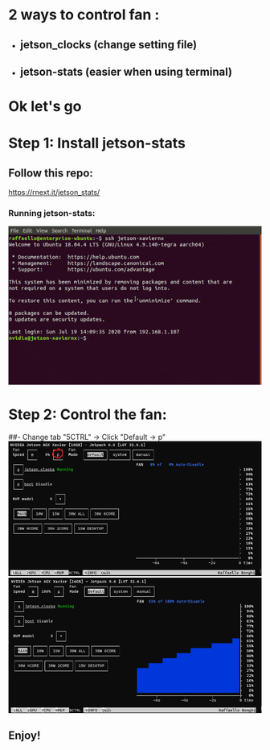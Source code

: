 # 2 ways to control fan :
- ## jetson_clocks (change setting file)
- ## jetson-stats (easier when using terminal)


# Ok let's go
# Step 1: Install jetson-stats
## Follow this repo: 
https://rnext.it/jetson_stats/
### Running jetson-stats:
![gif/jtop](gif/jtop.gif)
# Step 2: Control the fan:
##- Change tab "5CTRL" -> Click "Default -> p"
![img_21.png](img_21.png)
![img_22.png](img_22.png)
## Enjoy!